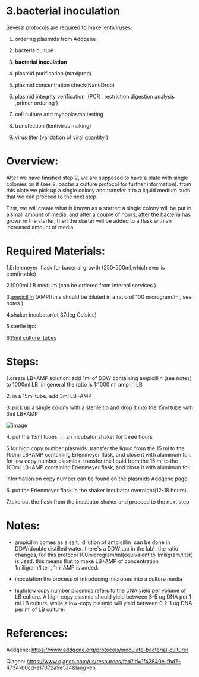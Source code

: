   3.bacterial inoculation
====================================

Several protocols are required to make lentiviruses:

1.  ordering plasmids from Addgene
    
2.  bacteria culture
    
3.  **bacterial inoculation**
    
4.  plasmid purification (maxiprep)
    
5.  plasmid concentration check(NanoDrop)
    
6.  plasmid integrity verification  (PCR , restriction digestion analysis ,primer ordering )
    
7.  cell culture and mycoplasma testing
    
8.  transfection (lentivirus making)
    
9.  virus titer (validation of viral quantity )
    


Overview:
=========

After we have finished step 2, we are supposed to have a plate with single colonies on it (see 2. bacteria culture protocol for further information). from this plate we pick up a single colony and transfer it to a liquid medium such that we can proceed to the next step.

First, we will create what is known as a starter: a single colony will be put in a small amount of media, and after a couple of hours, after the bacteria has grown in the starter, then the starter will be added to a flask with an increased amount of media.

Required Materials:
===================

1.Erlenmeyer  flask for bacerial growth (250-500ml,which ever is comfirtable)

2.1000ml LB medium (can be ordered from internal services )

3.[ampicillin](https://www1.weizmann.ac.il/rechesh/warehouse-catalog/search-results?searchText=020002822&type=1&fromIndex=1&toIndex=50) (AMP)(this should be diluted in a ratio of 100 microgram/ml, see notes )

4.shaker incubator(at 37deg Celsius)

5.sterile tips

6.[15ml culture  tubes](https://www1.weizmann.ac.il/rechesh/warehouse-catalog/search-results?searchText=010017283&type=1&fromIndex=1&toIndex=50&)

Steps:
======

1.create LB+AMP solution: add 1ml of DDW containing ampicillin (see notes) to 1000ml LB.
  in general the ratio is 1:1000 ml amp in LB

2\. in a 15ml tube, add 3ml LB+AMP

3\. pick up a single colony with a sterile tip and drop it into the 15ml tube with 3ml LB+AMP


![image](https://user-images.githubusercontent.com/111876216/232286681-1ff89d21-2d6d-4ab3-bccc-14a465af15cf.png)

4\. put the 15ml tubes, in an incubator shaker for three hours

5.for high copy number plasmids: transfer the liquid from the 15 ml to the 100ml LB+AMP containing Erlenmeyer flask, and close it with aluminum foil.
   for low copy number plasmids: transfer the liquid from the 15 ml to the 100ml LB+AMP containing Erlenmeyer flask, and close it with aluminum foil.
   
  information on copy number can be found on the plasmids Addgene page

6\. put the Erlenmeyer flask in the shaker incubator overnight(12-18 hours).

7.take out the flask from the incubator shaker and proceed to the next step

Notes:
======

* ampicillin comes as a salt,  dilution of ampicillin  can be done in DDW(double distilled water. there's a DDW tap in the lab). the ratio changes, for this protocol 100microgram/ml(equivalent to 1miligram/liter) is used. this means that to make LB+AMP of concentration 1miligram/liter , 1ml AMP is added.
    
* inoculation the process of introducing microbes into a culture media
    
* high/low copy number plasmids refers to the DNA yield per volume of LB culture. A high-copy plasmid should yield between 3-5 ug DNA per 1 ml LB culture, while a low-copy plasmid will yield between 0.2-1 ug DNA per ml of LB culture.

References:
===========

Addgene: https://www.addgene.org/protocols/inoculate-bacterial-culture/

Qiagen: https://www.qiagen.com/us/resources/faq?id=1f42840e-fbd7-4734-b0cd-e17372a9e5a4&lang=en
